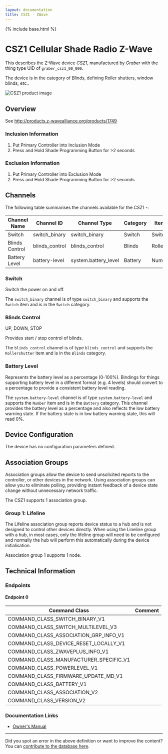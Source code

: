 ```yaml
---
layout: documentation
title: CSZ1 - ZWave
---
```


{% include base.html %}

# CSZ1 Cellular Shade Radio Z-Wave
This describes the Z-Wave device *CSZ1*, manufactured by *Graber* with the thing type UID of ```graber_csz1_00_000```.

The device is in the category of *Blinds*, defining Roller shutters, window blinds, etc..

![CSZ1 product image](https://www.cd-jackson.com/zwave_device_uploads/587/587_default.png)


## Overview

See http://products.z-wavealliance.org/products/1749

### Inclusion Information

  1. Put Primary Controller into Inclusion Mode
  2. Press and Hold Shade Programming Button for >2 seconds

### Exclusion Information

  1. Put Primary Controller into Exclusion Mode
  2. Press and Hold Shade Programming Button for >2 seconds

## Channels

The following table summarises the channels available for the CSZ1 -:

| Channel Name | Channel ID | Channel Type | Category | Item Type |
|--------------|------------|--------------|----------|-----------|
| Switch | switch_binary | switch_binary | Switch | Switch | 
| Blinds Control | blinds_control | blinds_control | Blinds | Rollershutter | 
| Battery Level | battery-level | system.battery_level | Battery | Number |

### Switch
Switch the power on and off.

The ```switch_binary``` channel is of type ```switch_binary``` and supports the ```Switch``` item and is in the ```Switch``` category.

### Blinds Control
UP, DOWN, STOP

Provides start / stop control of blinds.

The ```blinds_control``` channel is of type ```blinds_control``` and supports the ```Rollershutter``` item and is in the ```Blinds``` category.

### Battery Level
Represents the battery level as a percentage (0-100%). Bindings for things supporting battery level in a different format (e.g. 4 levels) should convert to a percentage to provide a consistent battery level reading.

The ```system.battery-level``` channel is of type ```system.battery-level``` and supports the ```Number``` item and is in the ```Battery``` category.
This channel provides the battery level as a percentage and also reflects the low battery warning state. If the battery state is in low battery warning state, this will read 0%.


## Device Configuration

The device has no configuration parameters defined.

## Association Groups

Association groups allow the device to send unsolicited reports to the controller, or other devices in the network. Using association groups can allow you to eliminate polling, providing instant feedback of a device state change without unnecessary network traffic.

The CSZ1 supports 1 association group.

### Group 1: Lifeline

The Lifeline association group reports device status to a hub and is not designed to control other devices directly. When using the Lineline group with a hub, in most cases, only the lifeline group will need to be configured and normally the hub will perform this automatically during the device initialisation.

Association group 1 supports 1 node.

## Technical Information

### Endpoints

#### Endpoint 0

| Command Class | Comment |
|---------------|---------|
| COMMAND_CLASS_SWITCH_BINARY_V1| |
| COMMAND_CLASS_SWITCH_MULTILEVEL_V3| |
| COMMAND_CLASS_ASSOCIATION_GRP_INFO_V1| |
| COMMAND_CLASS_DEVICE_RESET_LOCALLY_V1| |
| COMMAND_CLASS_ZWAVEPLUS_INFO_V1| |
| COMMAND_CLASS_MANUFACTURER_SPECIFIC_V1| |
| COMMAND_CLASS_POWERLEVEL_V1| |
| COMMAND_CLASS_FIRMWARE_UPDATE_MD_V1| |
| COMMAND_CLASS_BATTERY_V1| |
| COMMAND_CLASS_ASSOCIATION_V2| |
| COMMAND_CLASS_VERSION_V2| |

### Documentation Links

* [Owner's Manual](https://www.cd-jackson.com/zwave_device_uploads/587/Graber-Virtual-Cord-Owner-s-Manual-0002.pdf)

---

Did you spot an error in the above definition or want to improve the content?
You can [contribute to the database here](http://www.cd-jackson.com/index.php/zwave/zwave-device-database/zwave-device-list/devicesummary/587).
